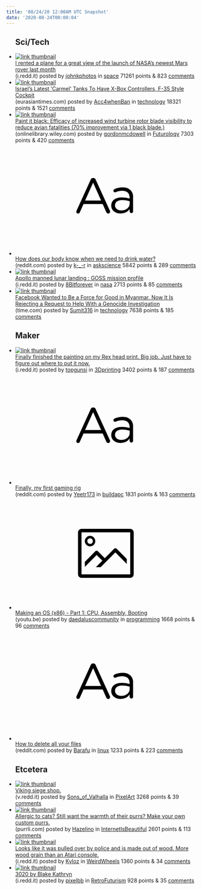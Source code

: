 ```yaml
---
title: '08/24/20 12:00AM UTC Snapshot'
date: '2020-08-24T00:00:04'
---
```

<ul>
<h2>Sci/Tech</h2>

<li><a href='https://i.redd.it/3i8mrz2v7ri51.jpg'><img src='https://b.thumbs.redditmedia.com/HLGKx4lbk8xr6THNdxhm-ja1rt96fCFZNXNawNqzg_A.jpg' alt='link thumbnail'></a><div><div class='linkTitle'><a href='https://i.redd.it/3i8mrz2v7ri51.jpg'>I rented a plane for a great view of the launch of NASA’s newest Mars rover last month</a></div>(i.redd.it) posted by <a href='https://www.reddit.com/user/johnkphotos'>johnkphotos</a> in <a href='https://www.reddit.com/r/space'>space</a> 71261 points & 823 <a href='https://www.reddit.com/r/space/comments/if36p9/i_rented_a_plane_for_a_great_view_of_the_launch/'>comments</a></div></li>

<li><a href='https://eurasiantimes.com/israels-latest-carmel-tanks-will-use-x-box-controllers-f-35-style-cockpit/'><img src='https://b.thumbs.redditmedia.com/4pM1CWOz0LSxN_K8Hehw9oAAMoe-RWSuCD3JpzNEQJM.jpg' alt='link thumbnail'></a><div><div class='linkTitle'><a href='https://eurasiantimes.com/israels-latest-carmel-tanks-will-use-x-box-controllers-f-35-style-cockpit/'>Israel’s Latest ‘Carmel’ Tanks To Have X-Box Controllers, F-35 Style Cockpit</a></div>(eurasiantimes.com) posted by <a href='https://www.reddit.com/user/Acc4whenBan'>Acc4whenBan</a> in <a href='https://www.reddit.com/r/technology'>technology</a> 18321 points & 1521 <a href='https://www.reddit.com/r/technology/comments/if3ace/israels_latest_carmel_tanks_to_have_xbox/'>comments</a></div></li>

<li><a href='https://onlinelibrary.wiley.com/doi/10.1002/ece3.6592'><img src='https://b.thumbs.redditmedia.com/0Sbe8pmrV6h7MURhywlQUI5PgEVAN4zALqU0g-mrpcU.jpg' alt='link thumbnail'></a><div><div class='linkTitle'><a href='https://onlinelibrary.wiley.com/doi/10.1002/ece3.6592'>Paint it black: Efficacy of increased wind turbine rotor blade visibility to reduce avian fatalities (70% improvement via 1 black blade.)</a></div>(onlinelibrary.wiley.com) posted by <a href='https://www.reddit.com/user/gordonmcdowell'>gordonmcdowell</a> in <a href='https://www.reddit.com/r/Futurology'>Futurology</a> 7303 points & 420 <a href='https://www.reddit.com/r/Futurology/comments/if3yc2/paint_it_black_efficacy_of_increased_wind_turbine/'>comments</a></div></li>

<li><a href='https://www.reddit.com/r/askscience/comments/if3433/how_does_our_body_know_when_we_need_to_drink_water/'><svg version='1.1' viewBox='-34 -12 104 64' preserveAspectRatio='xMidYMid slice' xmlns='http://www.w3.org/2000/svg' xmlns:xlink='http://www.w3.org/1999/xlink'>
    <title>text link thumbnail</title>
    <path d='M12.19,8.84a1.45,1.45,0,0,0-1.4-1h-.12a1.46,1.46,0,0,0-1.42,1L1.14,26.56a1.29,1.29,0,0,0-.14.59,1,1,0,0,0,1,1,1.12,1.12,0,0,0,1.08-.77l2.08-4.65h11l2.08,4.59a1.24,1.24,0,0,0,1.12.83,1.08,1.08,0,0,0,1.08-1.08,1.64,1.64,0,0,0-.14-.57ZM6.08,20.71l4.59-10.22,4.6,10.22Z'>
    </path>
    <path d='M32.24,14.78A6.35,6.35,0,0,0,27.6,13.2a11.36,11.36,0,0,0-4.7,1,1,1,0,0,0-.58.89,1,1,0,0,0,.94.92,1.23,1.23,0,0,0,.39-.08,8.87,8.87,0,0,1,3.72-.81c2.7,0,4.28,1.33,4.28,3.92v.5a15.29,15.29,0,0,0-4.42-.61c-3.64,0-6.14,1.61-6.14,4.64v.05c0,2.95,2.7,4.48,5.37,4.48a6.29,6.29,0,0,0,5.19-2.48V26.9a1,1,0,0,0,1,1,1,1,0,0,0,1-1.06V19A5.71,5.71,0,0,0,32.24,14.78Zm-.56,7.7c0,2.28-2.17,3.89-4.81,3.89-1.94,0-3.61-1.06-3.61-2.86v-.06c0-1.8,1.5-3,4.2-3a15.2,15.2,0,0,1,4.22.61Z'>
    </path>
    </svg></a><div><div class='linkTitle'><a href='https://www.reddit.com/r/askscience/comments/if3433/how_does_our_body_know_when_we_need_to_drink_water/'>How does our body know when we need to drink water?</a></div>(reddit.com) posted by <a href='https://www.reddit.com/user/k-_-r'>k-_-r</a> in <a href='https://www.reddit.com/r/askscience'>askscience</a> 5842 points & 289 <a href='https://www.reddit.com/r/askscience/comments/if3433/how_does_our_body_know_when_we_need_to_drink_water/'>comments</a></div></li>

<li><a href='https://i.redd.it/qjmyejlqfqi51.jpg'><img src='https://b.thumbs.redditmedia.com/j9Bttw1UV9f8bsq2W1hnI8uWxhyRXnie-zOjxu6Jk0Q.jpg' alt='link thumbnail'></a><div><div class='linkTitle'><a href='https://i.redd.it/qjmyejlqfqi51.jpg'>Apollo manned lunar landing : GOSS mission profile</a></div>(i.redd.it) posted by <a href='https://www.reddit.com/user/8Bitforever'>8Bitforever</a> in <a href='https://www.reddit.com/r/nasa'>nasa</a> 2713 points & 85 <a href='https://www.reddit.com/r/nasa/comments/if17v4/apollo_manned_lunar_landing_goss_mission_profile/'>comments</a></div></li>

<li><a href='https://time.com/5880118/myanmar-rohingya-genocide-facebook-gambia/?amp=true&amp;__twitter_impression=true'><img src='https://b.thumbs.redditmedia.com/IeeOSwWTm8RLs95bAhBbYrTlZBlnW2flI5Duh9XzHfc.jpg' alt='link thumbnail'></a><div><div class='linkTitle'><a href='https://time.com/5880118/myanmar-rohingya-genocide-facebook-gambia/?amp=true&amp;__twitter_impression=true'>Facebook Wanted to Be a Force for Good in Myanmar. Now It Is Rejecting a Request to Help With a Genocide Investigation</a></div>(time.com) posted by <a href='https://www.reddit.com/user/Sumit316'>Sumit316</a> in <a href='https://www.reddit.com/r/technology'>technology</a> 7638 points & 185 <a href='https://www.reddit.com/r/technology/comments/if3ft0/facebook_wanted_to_be_a_force_for_good_in_myanmar/'>comments</a></div></li>

<h2>Maker</h2>

<li><a href='https://i.redd.it/0gdpcjexqoi51.jpg'><img src='https://b.thumbs.redditmedia.com/o_zKNHuUhOInjU5flc8mMmHZm8BqlSbJDTBKAdUu4cM.jpg' alt='link thumbnail'></a><div><div class='linkTitle'><a href='https://i.redd.it/0gdpcjexqoi51.jpg'>Finally finished the painting on my Rex head print. Big job. Just have to figure out where to put it now.</a></div>(i.redd.it) posted by <a href='https://www.reddit.com/user/topgunsi'>topgunsi</a> in <a href='https://www.reddit.com/r/3Dprinting'>3Dprinting</a> 3402 points & 187 <a href='https://www.reddit.com/r/3Dprinting/comments/iexkiw/finally_finished_the_painting_on_my_rex_head/'>comments</a></div></li>

<li><a href='https://www.reddit.com/r/buildapc/comments/if1s8y/finally_my_first_gaming_rig/'><svg version='1.1' viewBox='-34 -12 104 64' preserveAspectRatio='xMidYMid slice' xmlns='http://www.w3.org/2000/svg' xmlns:xlink='http://www.w3.org/1999/xlink'>
    <title>text link thumbnail</title>
    <path d='M12.19,8.84a1.45,1.45,0,0,0-1.4-1h-.12a1.46,1.46,0,0,0-1.42,1L1.14,26.56a1.29,1.29,0,0,0-.14.59,1,1,0,0,0,1,1,1.12,1.12,0,0,0,1.08-.77l2.08-4.65h11l2.08,4.59a1.24,1.24,0,0,0,1.12.83,1.08,1.08,0,0,0,1.08-1.08,1.64,1.64,0,0,0-.14-.57ZM6.08,20.71l4.59-10.22,4.6,10.22Z'>
    </path>
    <path d='M32.24,14.78A6.35,6.35,0,0,0,27.6,13.2a11.36,11.36,0,0,0-4.7,1,1,1,0,0,0-.58.89,1,1,0,0,0,.94.92,1.23,1.23,0,0,0,.39-.08,8.87,8.87,0,0,1,3.72-.81c2.7,0,4.28,1.33,4.28,3.92v.5a15.29,15.29,0,0,0-4.42-.61c-3.64,0-6.14,1.61-6.14,4.64v.05c0,2.95,2.7,4.48,5.37,4.48a6.29,6.29,0,0,0,5.19-2.48V26.9a1,1,0,0,0,1,1,1,1,0,0,0,1-1.06V19A5.71,5.71,0,0,0,32.24,14.78Zm-.56,7.7c0,2.28-2.17,3.89-4.81,3.89-1.94,0-3.61-1.06-3.61-2.86v-.06c0-1.8,1.5-3,4.2-3a15.2,15.2,0,0,1,4.22.61Z'>
    </path>
    </svg></a><div><div class='linkTitle'><a href='https://www.reddit.com/r/buildapc/comments/if1s8y/finally_my_first_gaming_rig/'>Finally, my first gaming rig</a></div>(reddit.com) posted by <a href='https://www.reddit.com/user/Yeetr173'>Yeetr173</a> in <a href='https://www.reddit.com/r/buildapc'>buildapc</a> 1831 points & 163 <a href='https://www.reddit.com/r/buildapc/comments/if1s8y/finally_my_first_gaming_rig/'>comments</a></div></li>

<li><a href='https://youtu.be/MwPjvJ9ulSc'><svg version='1.1' viewBox='-34 -14 104 64' preserveAspectRatio='xMidYMid meet' xmlns='http://www.w3.org/2000/svg' xmlns:xlink='http://www.w3.org/1999/xlink'>
    <title>link thumbnail</title>
    <path d='M32,4H4A2,2,0,0,0,2,6V30a2,2,0,0,0,2,2H32a2,2,0,0,0,2-2V6A2,2,0,0,0,32,4ZM4,30V6H32V30Z'></path>
    <path d='M8.92,14a3,3,0,1,0-3-3A3,3,0,0,0,8.92,14Zm0-4.6A1.6,1.6,0,1,1,7.33,11,1.6,1.6,0,0,1,8.92,9.41Z'></path>
    <path d='M22.78,15.37l-5.4,5.4-4-4a1,1,0,0,0-1.41,0L5.92,22.9v2.83l6.79-6.79L16,22.18l-3.75,3.75H15l8.45-8.45L30,24V21.18l-5.81-5.81A1,1,0,0,0,22.78,15.37Z'></path>
    </svg></a><div><div class='linkTitle'><a href='https://youtu.be/MwPjvJ9ulSc'>Making an OS (x86) - Part 1: CPU, Assembly, Booting</a></div>(youtu.be) posted by <a href='https://www.reddit.com/user/daedaluscommunity'>daedaluscommunity</a> in <a href='https://www.reddit.com/r/programming'>programming</a> 1668 points & 96 <a href='https://www.reddit.com/r/programming/comments/if3z1x/making_an_os_x86_part_1_cpu_assembly_booting/'>comments</a></div></li>

<li><a href='https://www.reddit.com/r/linux/comments/if1krd/how_to_delete_all_your_files/'><svg version='1.1' viewBox='-34 -12 104 64' preserveAspectRatio='xMidYMid slice' xmlns='http://www.w3.org/2000/svg' xmlns:xlink='http://www.w3.org/1999/xlink'>
    <title>text link thumbnail</title>
    <path d='M12.19,8.84a1.45,1.45,0,0,0-1.4-1h-.12a1.46,1.46,0,0,0-1.42,1L1.14,26.56a1.29,1.29,0,0,0-.14.59,1,1,0,0,0,1,1,1.12,1.12,0,0,0,1.08-.77l2.08-4.65h11l2.08,4.59a1.24,1.24,0,0,0,1.12.83,1.08,1.08,0,0,0,1.08-1.08,1.64,1.64,0,0,0-.14-.57ZM6.08,20.71l4.59-10.22,4.6,10.22Z'>
    </path>
    <path d='M32.24,14.78A6.35,6.35,0,0,0,27.6,13.2a11.36,11.36,0,0,0-4.7,1,1,1,0,0,0-.58.89,1,1,0,0,0,.94.92,1.23,1.23,0,0,0,.39-.08,8.87,8.87,0,0,1,3.72-.81c2.7,0,4.28,1.33,4.28,3.92v.5a15.29,15.29,0,0,0-4.42-.61c-3.64,0-6.14,1.61-6.14,4.64v.05c0,2.95,2.7,4.48,5.37,4.48a6.29,6.29,0,0,0,5.19-2.48V26.9a1,1,0,0,0,1,1,1,1,0,0,0,1-1.06V19A5.71,5.71,0,0,0,32.24,14.78Zm-.56,7.7c0,2.28-2.17,3.89-4.81,3.89-1.94,0-3.61-1.06-3.61-2.86v-.06c0-1.8,1.5-3,4.2-3a15.2,15.2,0,0,1,4.22.61Z'>
    </path>
    </svg></a><div><div class='linkTitle'><a href='https://www.reddit.com/r/linux/comments/if1krd/how_to_delete_all_your_files/'>How to delete all your files</a></div>(reddit.com) posted by <a href='https://www.reddit.com/user/Barafu'>Barafu</a> in <a href='https://www.reddit.com/r/linux'>linux</a> 1233 points & 223 <a href='https://www.reddit.com/r/linux/comments/if1krd/how_to_delete_all_your_files/'>comments</a></div></li>

<h2>Etcetera</h2>

<li><a href='https://v.redd.it/72t8wjgirqi51'><img src='https://a.thumbs.redditmedia.com/4AmyoGEGmTiXuErAy0_iwSwUzuutUlkmeTq6iOqWwr8.jpg' alt='link thumbnail'></a><div><div class='linkTitle'><a href='https://v.redd.it/72t8wjgirqi51'>Viking siege shop.</a></div>(v.redd.it) posted by <a href='https://www.reddit.com/user/Sons_of_Valhalla'>Sons_of_Valhalla</a> in <a href='https://www.reddit.com/r/PixelArt'>PixelArt</a> 3268 points & 39 <a href='https://www.reddit.com/r/PixelArt/comments/if21ud/viking_siege_shop/'>comments</a></div></li>

<li><a href='http://purrli.com'><img src='https://b.thumbs.redditmedia.com/4V9axosNTnsmOhkB0UqP6bP9bMi0dQ-br43rgd2Wg2Q.jpg' alt='link thumbnail'></a><div><div class='linkTitle'><a href='http://purrli.com'>Allergic to cats? Still want the warmth of their purrs? Make your own custom purrs.</a></div>(purrli.com) posted by <a href='https://www.reddit.com/user/Hazelino'>Hazelino</a> in <a href='https://www.reddit.com/r/InternetIsBeautiful'>InternetIsBeautiful</a> 2601 points & 113 <a href='https://www.reddit.com/r/InternetIsBeautiful/comments/if103y/allergic_to_cats_still_want_the_warmth_of_their/'>comments</a></div></li>

<li><a href='https://i.redd.it/4hxd0h2u2ri51.jpg'><img src='https://b.thumbs.redditmedia.com/KM9EKjhhmw8kcwsd4jZ7Jra8D0oT227Md5-yyTX0Huo.jpg' alt='link thumbnail'></a><div><div class='linkTitle'><a href='https://i.redd.it/4hxd0h2u2ri51.jpg'>Looks like it was pulled over by police and is made out of wood. More wood grain than an Atari console.</a></div>(i.redd.it) posted by <a href='https://www.reddit.com/user/Kyloz'>Kyloz</a> in <a href='https://www.reddit.com/r/WeirdWheels'>WeirdWheels</a> 1360 points & 34 <a href='https://www.reddit.com/r/WeirdWheels/comments/if2rqd/looks_like_it_was_pulled_over_by_police_and_is/'>comments</a></div></li>

<li><a href='https://i.redd.it/c5uxrqsk3si51.jpg'><img src='https://b.thumbs.redditmedia.com/wYsx0GvJX-f6CvqWjYALzklegkiHGPwYaWr3RMDD-vY.jpg' alt='link thumbnail'></a><div><div class='linkTitle'><a href='https://i.redd.it/c5uxrqsk3si51.jpg'>3020 by Blake Kathryn</a></div>(i.redd.it) posted by <a href='https://www.reddit.com/user/pixelbb'>pixelbb</a> in <a href='https://www.reddit.com/r/RetroFuturism'>RetroFuturism</a> 928 points & 35 <a href='https://www.reddit.com/r/RetroFuturism/comments/if647v/3020_by_blake_kathryn/'>comments</a></div></li>

</ul>

